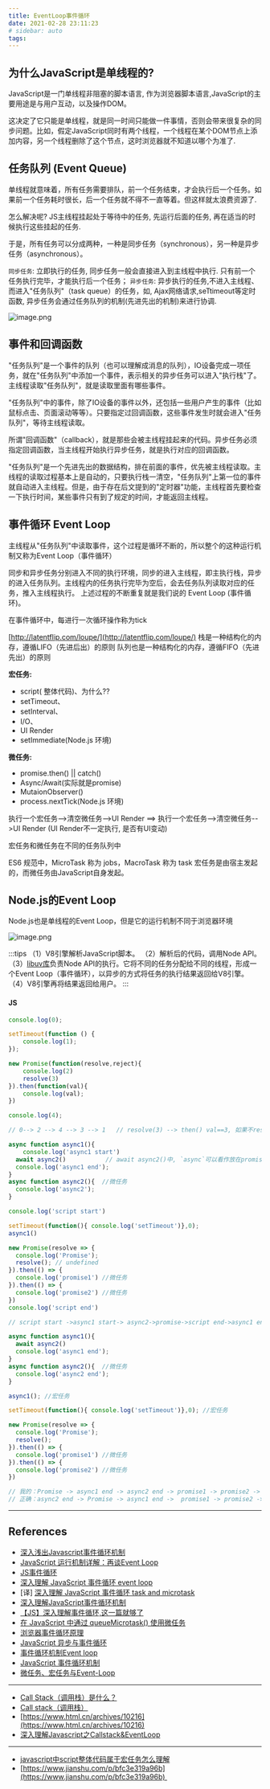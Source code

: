 ```yaml
---
title: EventLoop事件循环
date: 2021-02-28 23:11:23
# sidebar: auto
tags: 
---
```


## 为什么JavaScript是单线程的?

JavaScript是一门单线程非阻塞的脚本语言, 作为浏览器脚本语言,JavaScript的主要用途是与用户互动，以及操作DOM。

这决定了它只能是单线程，就是同一时间只能做一件事情，否则会带来很复杂的同步问题。比如，假定JavaScript同时有两个线程，一个线程在某个DOM节点上添加内容，另一个线程删除了这个节点，这时浏览器就不知道以哪个为准了.


## 任务队列 (**Event Queue**)

单线程就意味着，所有任务需要排队，前一个任务结束，才会执行后一个任务。如果前一个任务耗时很长，后一个任务就不得不一直等着。但这样就太浪费资源了.


怎么解决呢? JS主线程挂起处于等待中的任务, 先运行后面的任务, 再在适当的时候执行这些挂起的任务.


于是，所有任务可以分成两种，一种是同步任务（synchronous），另一种是异步任务（asynchronous）。


`同步任务`: 立即执行的任务, 同步任务一般会直接进入到主线程中执行. 只有前一个任务执行完毕，才能执行后一个任务；
`异步任务`: 异步执行的任务,不进入主线程、而进入"任务队列"（task queue）的任务，如, Ajax网络请求,seTtimeout等定时函数, 异步任务会通过任务队列的机制(先进先出的机制)来进行协调.


![image.png](https://cdn.nlark.com/yuque/0/2021/png/302528/1614587877626-3f9d770f-8ee8-4811-ab0e-ffc029b40220.png#align=left&display=inline&height=457&margin=%5Bobject%20Object%5D&name=image.png&originHeight=914&originWidth=776&size=544464&status=done&style=none&width=388)


## 事件和回调函数

"任务队列"是一个事件的队列（也可以理解成消息的队列），IO设备完成一项任务，就在"任务队列"中添加一个事件，表示相关的异步任务可以进入"执行栈"了。主线程读取"任务队列"，就是读取里面有哪些事件。


"任务队列"中的事件，除了IO设备的事件以外，还包括一些用户产生的事件（比如鼠标点击、页面滚动等等）。只要指定过回调函数，这些事件发生时就会进入"任务队列"，等待主线程读取。


所谓"回调函数"（callback），就是那些会被主线程挂起来的代码。异步任务必须指定回调函数，当主线程开始执行异步任务，就是执行对应的回调函数。


"任务队列"是一个先进先出的数据结构，排在前面的事件，优先被主线程读取。主线程的读取过程基本上是自动的，只要执行栈一清空，"任务队列"上第一位的事件就自动进入主线程。但是，由于存在后文提到的"定时器"功能，主线程首先要检查一下执行时间，某些事件只有到了规定的时间，才能返回主线程。


## 事件循环 Event Loop

主线程从"任务队列"中读取事件，这个过程是循环不断的，所以整个的这种运行机制又称为Event Loop（事件循环）


同步和异步任务分别进入不同的执行环境，同步的进入主线程，即主执行栈，异步的进入任务队列。主线程内的任务执行完毕为空后，会去任务队列读取对应的任务，推入主线程执行。 上述过程的不断重复就是我们说的 Event Loop (事件循环)。

在事件循环中，每进行一次循环操作称为tick


[http://latentflip.com/loupe/](http://latentflip.com/loupe/)
栈是一种结构化的内存，遵循LIFO（先进后出）的原则
队列也是一种结构化的内存，遵循FIFO（先进先出）的原则


**宏任务:**

- script( 整体代码)、为什么??
- setTimeout、
- setInterval、
- I/O、
- UI Render
- setImmediate(Node.js 环境)



**微任务:**

- promise.then() || catch()
- Async/Await(实际就是promise)
- MutaionObserver()
- process.nextTick(Node.js 环境)



执行一个宏任务-->清空微任务-->UI Render  ==> 执行一个宏任务-->清空微任务-->UI Render
(UI Render不一定执行, 是否有UI变动)


宏任务和微任务在不同的任务队列中

ES6 规范中，MicroTask 称为 jobs，MacroTask 称为 task
宏任务是由宿主发起的，而微任务由JavaScript自身发起。

## Node.js的Event Loop

Node.js也是单线程的Event Loop，但是它的运行机制不同于浏览器环境

![image.png](https://cdn.nlark.com/yuque/0/2021/png/302528/1614593172374-ee8ff6eb-ca0b-48df-8b2e-6fb4ea44a094.png#align=left&display=inline&height=316&margin=%5Bobject%20Object%5D&name=image.png&originHeight=316&originWidth=800&size=55988&status=done&style=none&width=800)

:::tips
（1）V8引擎解析JavaScript脚本。
（2）解析后的代码，调用Node API。
（3）[libuv库](https://github.com/joyent/libuv)负责Node API的执行。它将不同的任务分配给不同的线程，形成一个Event Loop（事件循环），以异步的方式将任务的执行结果返回给V8引擎。
（4）V8引擎再将结果返回给用户。
:::


#### JS

```js
console.log(0);

setTimeout(function () {
    console.log(1);
});

new Promise(function(resolve,reject){
    console.log(2)
    resolve(3) 
}).then(function(val){
    console.log(val);
})

console.log(4);

// 0--> 2 --> 4 --> 3 --> 1   // resolve(3) --> then() val==3, 如果不resolve,then不执行
```

```javascript
async function async1(){
	console.log('async1 start')
  await async2()           // await async2()中, `async`可以看作放在promise里面, await async2后面的代码,可以看作放在then()里面
  console.log('async1 end');
}
async function async2(){  //微任务
  console.log('async2');
}

console.log('script start')

setTimeout(function(){ console.log('setTimeout')},0);
async1()

new Promise(resolve => {
  console.log('Promise'); 
  resolve(); // undefined
}).then(() => {
  console.log('promise1') //微任务
}).then(() => {
  console.log('promise2') //微任务
})
console.log('script end')

// script start ->async1 start-> async2->promise->script end->async1 end -> promise1 -> promise2 -> setTimeout
```

```javascript
async function async1(){
  await async2()
  console.log('async1 end');
}
async function async2(){  //微任务
  console.log('async2 end');
}

async1(); //宏任务

setTimeout(function(){ console.log('setTimeout')},0); //宏任务

new Promise(resolve => {
  console.log('Promise'); 
  resolve();
}).then(() => {
  console.log('promise1') //微任务
}).then(() => {
  console.log('promise2') //微任务
})

// 我的：Promise -> async1 end -> async2 end -> promise1 -> promise2 -> setTimeout
// 正确：async2 end -> Promise -> async1 end ->  promise1 -> promise2 -> setTimeout
```

---

## References

-  [深入浅出Javascript事件循环机制](https://zhuanlan.zhihu.com/p/26229293)
-  [JavaScript 运行机制详解：再谈Event Loop](http://www.ruanyifeng.com/blog/2014/10/event-loop.html)
-  [JS事件循环](https://juejin.cn/post/6844903577052250119)
-  [深入理解 JavaScript 事件循环 event loop](https://www.cnblogs.com/dong-xu/p/7000163.html)
- [译] [深入理解 JavaScript 事件循环 task and microtask](https://www.cnblogs.com/dong-xu/p/7000139.html)
-  [深入理解JavaScript事件循环机制](https://www.cnblogs.com/yugege/p/9598265.html)
-  [【JS】深入理解事件循环,这一篇就够了](https://zhuanlan.zhihu.com/p/87684858)
-   [在 JavaScript 中通过 queueMicrotask() 使用微任务](https://developer.mozilla.org/zh-CN/docs/Web/API/HTML_DOM_API/Microtask_guide#%E4%BB%BB%E5%8A%A1_vs_%E5%BE%AE%E4%BB%BB%E5%8A%A1)
-  [浏览器事件循环原理](https://juejin.cn/post/6844903983287549965)
-  [JavaScript 异步与事件循环](https://juejin.cn/post/6844903711106400264)
-  [事件循环机制Event loop](https://juejin.cn/post/6884987711074091016)
-  [JavaScript 事件循环机制](https://juejin.cn/post/6844903887099412488)
-  [微任务、宏任务与Event-Loop](https://juejin.cn/post/6844903657264136200#heading-9)

---

- [Call Stack（调用栈）是什么？](https://zhuanlan.zhihu.com/p/71168084)
- [Call stack（调用栈）](https://developer.mozilla.org/zh-CN/docs/Glossary/Call_stack)
- [https://www.html.cn/archives/10216](https://www.html.cn/archives/10216)
- [深入理解Javascript之Callstack&EventLoop](https://www.jianshu.com/p/735ee3d12a43)

---

-  [javascript中script整体代码属于宏任务怎么理解](https://segmentfault.com/q/1010000023206213?utm_source=tag-newest)
- [https://www.jianshu.com/p/bfc3e319a96b](https://www.jianshu.com/p/bfc3e319a96b)                                           
<!-- - async await [https://segmentfault.com/a/1190000007535316]( -->
